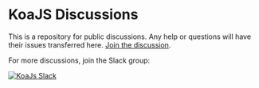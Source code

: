 # KoaJS Discussions

This is a repository for public discussions.
Any help or questions will have their issues transferred here.
[Join the discussion](https://github.com/koajs/discussions/issues).

For more discussions, join the Slack group: 

<a href="https://communityinviter.com/apps/koa-js/koajs" rel="KoaJs Slack Community">![KoaJs Slack](https://img.shields.io/badge/Koa.Js-Slack%20Channel-Slack.svg?longCache=true&style=for-the-badge)</a>
